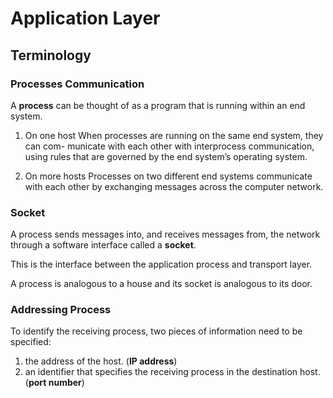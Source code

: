 # Application Layer

## Terminology

### Processes Communication
A **process** can be thought of as a program that is running within an end system.

1. On one host
When processes are running on the same end system, they can com- municate with each other with interprocess communication, using rules that are governed by the end system’s operating system.

2. On more hosts
Processes on two different end systems communicate with each other by exchanging messages across the computer network.

### Socket
A process sends messages into, and receives messages from, the network through a software interface called a **socket**.

This is the interface between the application process and transport layer.

A process is analogous to a house and its socket is analogous to its door.

### Addressing Process
To identify the receiving process, two pieces of information need to be specified: 
1. the address of the host. (**IP address**)
2. an identifier that specifies the receiving process in the destination host. (**port number**)
